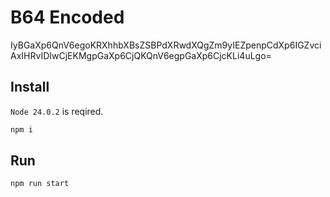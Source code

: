 # B64 Encoded

IyBGaXp6QnV6egoKRXhhbXBsZSBPdXRwdXQgZm9yIEZpenpCdXp6IGZvciAxIHRvIDIwCjEKMgpGaXp6CjQKQnV6egpGaXp6CjcKLi4uLgo=

## Install

`Node 24.0.2` is reqired.

```sh
npm i
```

## Run

```sh
npm run start
```